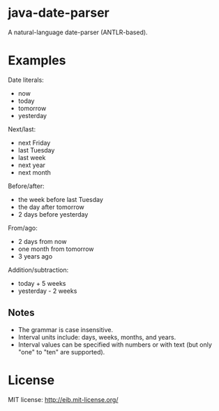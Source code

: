 java-date-parser
================

A natural-language date-parser (ANTLR-based).


Examples
========
Date literals:
* now
* today
* tomorrow
* yesterday

Next/last:
* next Friday
* last Tuesday
* last week
* next year
* next month

Before/after:
* the week before last Tuesday
* the day after tomorrow
* 2 days before yesterday

From/ago:
* 2 days from now
* one month from tomorrow
* 3 years ago

Addition/subtraction:
* today + 5 weeks
* yesterday - 2 weeks


Notes
-----
* The grammar is case insensitive.
* Interval units include: days, weeks, months, and years.
* Interval values can be specified with numbers or with text (but only "one" to "ten" are supported).


License
=======

MIT license: http://eib.mit-license.org/

